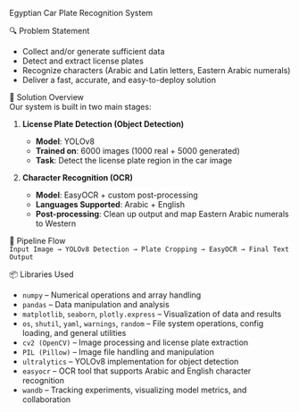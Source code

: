 Egyptian Car Plate Recognition System

🔍 Problem Statement  
- Collect and/or generate sufficient data  
- Detect and extract license plates  
- Recognize characters (Arabic and Latin letters, Eastern Arabic numerals)  
- Deliver a fast, accurate, and easy-to-deploy solution  

🧠 Solution Overview  
Our system is built in two main stages:

1. **License Plate Detection (Object Detection)**  
   - **Model**: YOLOv8  
   - **Trained on**: 6000 images (1000 real + 5000 generated)  
   - **Task**: Detect the license plate region in the car image  

2. **Character Recognition (OCR)**  
   - **Model**: EasyOCR + custom post-processing  
   - **Languages Supported**: Arabic + English  
   - **Post-processing**: Clean up output and map Eastern Arabic numerals to Western  

🔁 Pipeline Flow  
`Input Image → YOLOv8 Detection → Plate Cropping → EasyOCR → Final Text Output`

📦 Libraries Used  
- `numpy` – Numerical operations and array handling  
- `pandas` – Data manipulation and analysis  
- `matplotlib`, `seaborn`, `plotly.express` – Visualization of data and results  
- `os`, `shutil`, `yaml`, `warnings`, `random` – File system operations, config loading, and general utilities  
- `cv2 (OpenCV)` – Image processing and license plate extraction  
- `PIL (Pillow)` – Image file handling and manipulation  
- `ultralytics` – YOLOv8 implementation for object detection  
- `easyocr` – OCR tool that supports Arabic and English character recognition  
- `wandb` – Tracking experiments, visualizing model metrics, and collaboration
